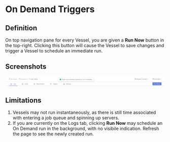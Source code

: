 # On Demand Triggers

## Definition

On top navigation pane for every Vessel, you are given a **Run Now** button in the top-right. Clicking this button will cause the Vessel to save changes and trigger a Vessel to schedule an immediate run.

## Screenshots

![Running your Vessel On Demand](../../../.gitbook/assets/image%20%2854%29.png)

## Limitations

1. Vessels may not run instantaneously, as there is still time associated with entering a job queue and spinning up servers.
2. If you are currently on the Logs tab, clicking **Run Now** may schedule an On Demand run in the background, with no visibile indication. Refresh the page to see the newly created run.

